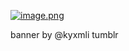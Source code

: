[![image.png](https://i.postimg.cc/NFwSydsn/image.png)](https://postimg.cc/9RJJKtqP)

banner by @kyxmli tumblr
